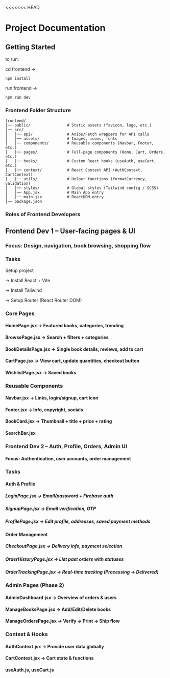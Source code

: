 <<<<<<< HEAD
# Project Documentation

## Getting Started

to run:

cd frontend ->

```
npm install
```

run frontend ->

```
npm run dev
```

### Frontend Folder Structure

```
frontend/
│── public/                # Static assets (favicon, logo, etc.)
│── src/
│   │── api/               # Axios/Fetch wrappers for API calls
│   │── assets/            # Images, icons, fonts
│   │── components/        # Reusable components (Navbar, Footer, etc.)
│   │── pages/             # Full-page components (Home, Cart, Orders, etc.)
│   │── hooks/             # Custom React hooks (useAuth, useCart, etc.)
│   │── context/           # React Context API (AuthContext, CartContext)
│   │── utils/             # Helper functions (formatCurrency, validation)
│   │── styles/            # Global styles (Tailwind config / SCSS)
│   │── App.jsx            # Main App entry
│   │── main.jsx           # ReactDOM entry
│── package.json
```

### Roles of Frontend Developers

## Frontend Dev 1 – User-facing pages & UI

### Focus: Design, navigation, book browsing, shopping flow

### Tasks

Setup project

-> Install React + Vite

-> Install Tailwind

-> Setup Router (React Router DOM)

### Core Pages

#### HomePage.jsx → Featured books, categories, trending

#### BrowsePage.jsx → Search + filters + categories

#### BookDetailsPage.jsx → Single book details, reviews, add to cart

#### CartPage.jsx → View cart, update quantities, checkout button

#### WishlistPage.jsx → Saved books

### Reusable Components

#### Navbar.jsx → Links, login/signup, cart icon

#### Footer.jsx → Info, copyright, socials

#### BookCard.jsx → Thumbnail + title + price + rating

#### SearchBar.jsx

### Frontend Dev 2 – Auth, Profile, Orders, Admin UI

#### Focus: Authentication, user accounts, order management

### Tasks

#### Auth & Profile

##### LoginPage.jsx → Email/password + Firebase auth

##### SignupPage.jsx → Email verification, OTP

##### ProfilePage.jsx → Edit profile, addresses, saved payment methods

#### Order Management

##### CheckoutPage.jsx → Delivery info, payment selection

##### OrderHistoryPage.jsx → List past orders with statuses

##### OrderTrackingPage.jsx → Real-time tracking (Processing → Delivered)

### Admin Pages (Phase 2)

#### AdminDashboard.jsx → Overview of orders & users

#### ManageBooksPage.jsx → Add/Edit/Delete books

#### ManageOrdersPage.jsx → Verify → Print → Ship flow

### Context & Hooks

#### AuthContext.jsx → Provide user data globally

#### CartContext.jsx → Cart state & functions

#### useAuth.js, useCart.js
